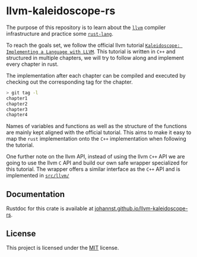 # llvm-kaleidoscope-rs

The purpose of this repository is to learn about the [`llvm`][llvm] compiler
infrastructure and practice some [`rust-lang`][rust].

To reach the goals set, we follow the official llvm tutorial [`Kaleidoscope:
Implementing a Language with LLVM`][llvm-tutorial]. This tutorial is written in
`C++` and structured in multiple chapters, we will try to follow along and
implement every chapter in rust.

The implementation after each chapter can be compiled and executed by checking
out the corresponding tag for the chapter.
```bash
> git tag -l
chapter1
chapter2
chapter3
chapter4
```

Names of variables and functions as well as the structure of the functions are
mainly kept aligned with the official tutorial. This aims to make it easy to
map the `rust` implementation onto the `C++` implementation when following the
tutorial.

One further note on the llvm API, instead of using the llvm `C++` API we are
going to use the llvm `C` API and build our own safe wrapper specialized for
this tutorial. The wrapper offers a similar interface as the `C++` API and is
implemented in [`src/llvm/`](src/llvm/)

## Documentation

Rustdoc for this crate is available at
[johannst.github.io/llvm-kaleidoscope-rs][gh-pages].

## License

This project is licensed under the [MIT](LICENSE) license.

[llvm]: https://llvm.org
[llvm-tutorial]: https://llvm.org/docs/tutorial/MyFirstLanguageFrontend/index.html
[rust]: https://www.rust-lang.org
[gh-pages]: https://johannst.github.io/llvm-kaleidoscope-rs/llvm_kaleidoscope_rs/index.html
